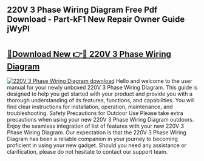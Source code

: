 ## 220V 3 Phase Wiring Diagram Free Pdf Download - Part-kF1 New Repair Owner Guide jWyPI

# <h2><a href="http://dfsaem.blite.top/?on=220V+3+Phase+Wiring+Diagram">🔗Download New 👉🔴 220V 3 Phase Wiring Diagram</a></h2>

[![220V 3 Phase Wiring Diagram download](https://i.imgur.com/lujVjoI.png)](http://dfsaem.blite.top/?on=220V+3+Phase+Wiring+Diagram)
Hello and welcome to the user manual for your newly unboxed 220V 3 Phase Wiring Diagram. This guide is designed to help you get started with your product and provide you with a thorough understanding of its features, functions, and capabilities. You will find clear instructions for installation, operation, maintenance, and troubleshooting. Safety Precautions for Outdoor Use Please take extra precautions when using your new 220V 3 Phase Wiring Diagram outdoors. Enjoy the seamless integration of list of features with your new 220V 3 Phase Wiring Diagram. Our expectation is that the 220V 3 Phase Wiring Diagram has been a reliable companion in your journey to becoming proficient in using your new gadget. Should you need any assistance or clarification, please do not hesitate to contact our support team.
